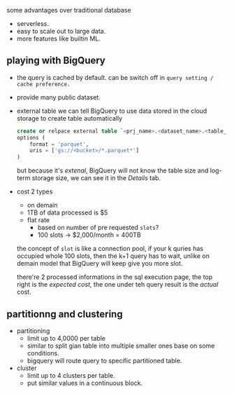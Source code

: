 some advantages over traditional database
- serverless.
- easy to scale out to large data.
- more features like builtin ML.


## playing with BigQuery
- the query is cached by default.
    can be switch off in `query setting / cache preference.`

- provide many public dataset.

- external table
   we can tell BigQuery to use data stored in the cloud storage to create table automatically
   ```sql
   create or relpace external table `<prj_name>.<dataset_name>.<table_name>`
   options (
	   format = 'parquet',
	   uris = ['gs://<bucket>/*.parquet*']
   )
   ```
   but because it's *extenal*, BigQuery will not know the table size and log-term storage size, we can see it in the *Details* tab. 

- cost
    2 types
    - on demain
    - 1TB of data processed is $5
    - flat rate
        - based on number of pre requested `slots`?
        - 100 slots -> $2,000/month = 400TB

    the concept of `slot` is like a connection pool, if your k quries has occupied whole 100 slots, then the k+1 query has to wait, unlike on demain model that BigQuery will keep give you more slot.

    there're 2 processed informations in the sql execution page, the top right is the *expected cost*, the one under teh query result is the *actual* cost.


## partitionng and clustering
- partitioning
    - limit up to 4,0000 per table
    - similar to split gian table into multiple smaller ones base on some conditions.
    - bigquery will route query to specific partitioned table.
- cluster
    - limit up to 4 clusters per table.
    - put similar values in a continuous block.